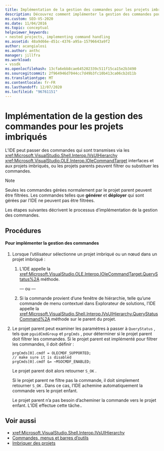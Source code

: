```yaml
---
title: Implémentation de la gestion des commandes pour les projets imbriqués | Microsoft Docs
description: Découvrez comment implémenter la gestion des commandes pour les projets imbriqués dans l’environnement de développement intégré (IDE) de Visual Studio.
ms.custom: SEO-VS-2020
ms.date: 11/04/2016
ms.topic: conceptual
helpviewer_keywords:
- nested projects, implementing command handling
ms.assetid: 48a9d66e-d51c-4376-a95a-15796643a9f2
author: acangialosi
ms.author: anthc
manager: jillfra
ms.workload:
- vssdk
ms.openlocfilehash: 13cfa6ebb8cae645202339c511f15ca15e2b3490
ms.sourcegitcommit: 2f964946d7044cc7d49b3fc10b413ca06cb2d11b
ms.translationtype: MT
ms.contentlocale: fr-FR
ms.lasthandoff: 12/07/2020
ms.locfileid: "96761151"
---
```

# <a name="implementing-command-handling-for-nested-projects"></a>Implémentation de la gestion des commandes pour les projets imbriqués
L’IDE peut passer des commandes qui sont transmises via les <xref:Microsoft.VisualStudio.Shell.Interop.IVsUIHierarchy> <xref:Microsoft.VisualStudio.OLE.Interop.IOleCommandTarget> interfaces et aux projets imbriqués, ou les projets parents peuvent filtrer ou substituer les commandes.

> [!NOTE]
> Seules les commandes gérées normalement par le projet parent peuvent être filtrées. Les commandes telles que **générer** et **déployer** qui sont gérées par l’IDE ne peuvent pas être filtrées.

 Les étapes suivantes décrivent le processus d’implémentation de la gestion des commandes.

## <a name="procedures"></a>Procédures

#### <a name="to-implement-command-handling"></a>Pour implémenter la gestion des commandes

1. Lorsque l’utilisateur sélectionne un projet imbriqué ou un nœud dans un projet imbriqué :

   1. L’IDE appelle la <xref:Microsoft.VisualStudio.OLE.Interop.IOleCommandTarget.QueryStatus%2A> méthode.

      — ou —

   2. Si la commande provient d’une fenêtre de hiérarchie, telle qu’une commande de menu contextuel dans Explorateur de solutions, l’IDE appelle la <xref:Microsoft.VisualStudio.Shell.Interop.IVsUIHierarchy.QueryStatusCommand%2A> méthode sur le parent du projet.

2. Le projet parent peut examiner les paramètres à passer à `QueryStatus` , tels que `pguidCmdGroup` et `prgCmds` , pour déterminer si le projet parent doit filtrer les commandes. Si le projet parent est implémenté pour filtrer les commandes, il doit définir :

   ```
   prgCmds[0].cmdf = OLECMDF_SUPPORTED;
   // make sure it is disabled
   prgCmds[0].cmdf &= ~MSOCMDF_ENABLED;
   ```

    Le projet parent doit alors retourner `S_OK` .

    Si le projet parent ne filtre pas la commande, il doit simplement retourner `S_OK` . Dans ce cas, l’IDE achemine automatiquement la commande vers le projet enfant.

    Le projet parent n’a pas besoin d’acheminer la commande vers le projet enfant. L’IDE effectue cette tâche..

## <a name="see-also"></a>Voir aussi
- <xref:Microsoft.VisualStudio.Shell.Interop.IVsUIHierarchy>
- [Commandes, menus et barres d’outils](../../extensibility/internals/commands-menus-and-toolbars.md)
- [Imbriquer des projets](../../extensibility/internals/nesting-projects.md)

